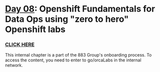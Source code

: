 # [Day 08](https://883g.github.io/GO-TO-INTERNAL): Openshift Fundamentals for Data Ops using "zero to hero" Openshift labs
### [CLICK HERE](https://883g.github.io/GO-TO-INTERNAL) 
This internal chapter is a part of the 883 Group's onboarding process. To access the content, you need to enter to go/orcaLabs in the internal network.